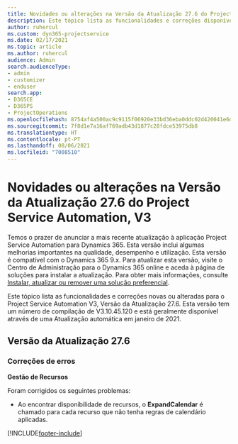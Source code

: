 ```yaml
---
title: Novidades ou alterações na Versão da Atualização 27.6 do Project Service Automation Hotfix, V3
description: Este tópico lista as funcionalidades e correções disponíveis no Project Service Automation V3, Versão da Atualização 27.6, Hotfix, V3.
author: ruhercul
ms.custom: dyn365-projectservice
ms.date: 02/17/2021
ms.topic: article
ms.author: ruhercul
audience: Admin
search.audienceType:
- admin
- customizer
- enduser
search.app:
- D365CE
- D365PS
- ProjectOperations
ms.openlocfilehash: 8754af4a500ac9c9115f06920e33bd36eba0ddc02d420041e6d8415eecc8de50
ms.sourcegitcommit: 7f8d1e7a16af769adb43d1877c28fdce53975db8
ms.translationtype: HT
ms.contentlocale: pt-PT
ms.lasthandoff: 08/06/2021
ms.locfileid: "7008510"
---
```

# <a name="whats-new-or-changed-in-project-service-automation-update-release-276-v3"></a>Novidades ou alterações na Versão da Atualização 27.6 do Project Service Automation, V3

Temos o prazer de anunciar a mais recente atualização à aplicação Project Service Automation para Dynamics 365. Esta versão inclui algumas melhorias importantes na qualidade, desempenho e utilização. Esta versão é compatível com o Dynamics 365 9.x. Para atualizar esta versão, visite o Centro de Administração para o Dynamics 365 online e aceda à página de soluções para instalar a atualização. Para obter mais informações, consulte [Instalar, atualizar ou remover uma solução preferencial](/power-platform/admin/install-remove-preferred-solution).

Este tópico lista as funcionalidades e correções novas ou alteradas para o Project Service Automation V3, Versão da Atualização 27.6. Esta versão tem um número de compilação de V3.10.45.120 e está geralmente disponível através de uma Atualização automática em janeiro de 2021.

## <a name="update-release-276"></a>Versão da Atualização 27.6

### <a name="bug-fixes"></a>Correções de erros


**Gestão de Recursos**

Foram corrigidos os seguintes problemas:

- Ao encontrar disponibilidade de recursos, o **ExpandCalendar** é chamado para cada recurso que não tenha regras de calendário aplicadas.


[!INCLUDE[footer-include](../includes/footer-banner.md)]